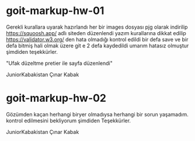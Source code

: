 # goit-markup-hw-01

Gerekli kurallara uyarak hazırlandı her bir images dosyası pjg olarak indirilip https://squoosh.app/ adlı siteden düzenlendi
yazım kurallarına dikkat edilip https://validator.w3.org/ den hata olmadığı kontrol edildi bir defa save ve bir defa bitmiş
hali olmak üzere git e 2 defa kaydedildi umarım hatasız olmuştur şimdiden teşekkürler.

"Ufak düzeltme pretier ile sayfa düzenlendi"

JuniorKabakistan
Çınar Kabak

# goit-markup-hw-02

Gözümden kaçan herhangi biryer olmadıysa herhangi bir sorun yaşamadım. kontrol edilmesini bekliyorum şimdiden Teşekkürler.

JuniorKabakistan
Çınar Kabak

